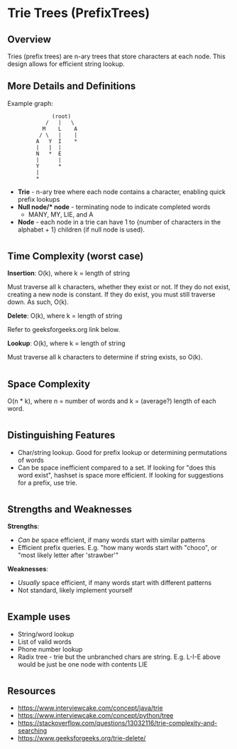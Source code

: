 # Trie Trees (PrefixTrees)
## Overview

Tries (prefix trees) are n-ary trees that store characters at each node. This design allows for efficient string lookup.

## More Details and Definitions
Example graph:
```
              (root)
            /   |   \
           M    L    A
          / \   |    |
         A   Y  I    *
         |   |  |
         N   *  E
         |      |
         Y      *
         |
         *      
```
- **Trie** - n-ary tree where each node contains a character, enabling quick prefix lookups
- **Null node/\* node** - terminating node to indicate completed words
  - MANY, MY, LIE, and A
- **Node** - each node in a trie can have 1 to {number of characters in the alphabet + 1} children (if null node is used).
 
#
## Time Complexity (worst case)
**Insertion**: O(k), where k = length of string

Must traverse all k characters, whether they exist or not. If they do not exist, creating a new node is constant. If they do exist, you must still traverse down. As such, O(k).

**Delete**: O(k), where k = length of string

Refer to geeksforgeeks.org link below.

**Lookup**: O(k), where k = length of string

Must traverse all k characters to determine if string exists, so O(k).

#
## Space Complexity
O(n * k), where n = number of words and k = (average?) length of each word.

#
## Distinguishing Features
- Char/string lookup. Good for prefix lookup or determining permutations of words
- Can be space inefficient compared to a set. If looking for "does this word exist", hashset is space more efficient. If looking for suggestions for a prefix, use trie.

#
## Strengths and Weaknesses

**Strengths**:
- _Can be_ space efficient, if many words start with similar patterns
- Efficient prefix queries. E.g. "how many words start with "choco", or "most likely letter after 'strawber'"

**Weaknesses**:
- _Usually_ space efficient, if many words start with different patterns
- Not standard, likely implement yourself

#
## Example uses
- String/word lookup
- List of valid words
- Phone number lookup
- Radix tree - trie but the unbranched chars are string. E.g. L-I-E above would be just be one node with contents LIE

#
## Resources
- https://www.interviewcake.com/concept/java/trie
- https://www.interviewcake.com/concept/python/tree
- https://stackoverflow.com/questions/13032116/trie-complexity-and-searching 
- https://www.geeksforgeeks.org/trie-delete/

#